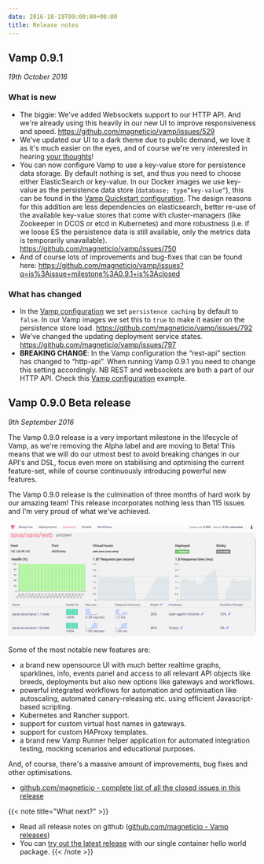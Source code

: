 ```yaml
---
date: 2016-10-19T09:00:00+00:00
title: Release notes
---
```

## Vamp 0.9.1
_19th October 2016_

### What is new
* The biggie: We've added Websockets support to our HTTP API. And we're already using this heavily in our new UI to improve responsiveness and speed. https://github.com/magneticio/vamp/issues/529
* We've updated our UI to a dark theme due to public demand, we love it as it's much easier on the eyes, and of course we're very interested in hearing [your thoughts](mailto:info@magnetic.io)!
* You can now configure Vamp to use a key-value store for persistence data storage. By default nothing is set, and thus you need to choose either ElasticSearch or key-value. In our Docker images we use key-value as the persistence data store (`database; type”key-value”`), this can be found in the [Vamp Quickstart configuration](https://github.com/magneticio/vamp/blob/master/bootstrap/src/main/resources/reference.conf). The design reasons for this addition  are less dependencies on elasticsearch, better re-use of the available key-value stores that come with cluster-managers (like Zookeeper in DCOS or etcd in Kubernetes) and more robustness (i.e. if we loose ES the persistence data is still available, only the metrics data is temporarily unavailable). https://github.com/magneticio/vamp/issues/750
* And of course lots of improvements and bug-fixes that can be found here: https://github.com/magneticio/vamp/issues?q=is%3Aissue+milestone%3A0.9.1+is%3Aclosed

### What has changed

* In the [Vamp configuration](/documentation/installation/configure-vamp/#persistence) we set `persistence caching` by default to `false`. In our Vamp images we set this to `true` to make it easier on the persistence store load. https://github.com/magneticio/vamp/issues/792
* We've changed the updating deployment service states. https://github.com/magneticio/vamp/issues/797
* **BREAKING CHANGE**: In the Vamp configuration the “rest-api” section has changed to “http-api”. When running Vamp 0.9.1 you need to change this setting accordingly. NB REST and websockets are both a part of our HTTP API. Check this [Vamp configuration](https://github.com/magneticio/vamp/blob/master/bootstrap/src/main/resources/reference.conf) example.

## Vamp 0.9.0 Beta release
_9th September 2016_

The Vamp 0.9.0 release is a very important milestone in the lifecycle of Vamp, as we're removing the Alpha label and are moving to Beta! This means that we will do our utmost best to avoid breaking changes in our API's and DSL, focus even more on stabilising and optimising the current feature-set, while of course continuously introducing powerful new features.

The Vamp 0.9.0 release is the culmination of three months of hard work by our amazing team! This release incorporates nothing less than 115 issues and I'm very proud of what we've achieved.

![Vamp 0.9.0 UI](/images/screens/vamp_UI_090.png)

Some of the most notable new features are:

* a brand new opensource UI with much better realtime graphs, sparklines, info, events panel and access to all relevant API objects like breeds, deployments but also new options like gateways and workflows.  
* powerful integrated workflows for automation and optimisation like autoscaling, automated canary-releasing etc. using efficient Javascript-based scripting.
* Kubernetes and Rancher support.
* support for custom virtual host names in gateways.
* support for custom HAProxy templates.
* a brand new Vamp Runner helper application for automated integration testing, mocking scenarios and educational purposes.  

And, of course, there's a massive amount of improvements, bug fixes and other optimisations.

* [github.com/magneticio - complete list of all the closed issues in this release](https://github.com/magneticio/vamp/issues?q=is%3Aissue+milestone%3A0.9.0+is%3Aclosed)

{{< note title="What next?" >}}
* Read all release notes on github ([github.com/magneticio - Vamp releases](https://github.com/magneticio/vamp/releases))
* You can [try out the latest release](/documentation/installation/hello-world) with our single container hello world package.
{{< /note >}}
